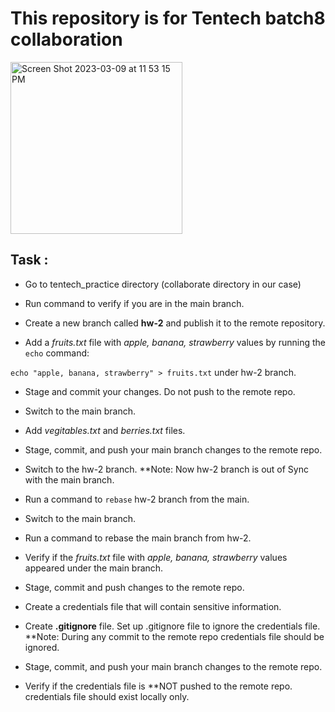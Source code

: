# This repository is for Tentech batch8 collaboration 
<img width="275" alt="Screen Shot 2023-03-09 at 11 53 15 PM" src="https://user-images.githubusercontent.com/85028974/224235498-59726a9f-8796-4a2d-a444-892d5224bf81.png">


## Task :

- Go to tentech_practice directory (collaborate directory in our case)

- Run command to verify if you are in the main branch.

- Create a new branch called **hw-2** and publish it to the remote repository.

- Add a *fruits.txt* file with *apple, banana, strawberry* values by running the `echo` command:

`echo "apple, banana, strawberry" > fruits.txt` under hw-2 branch.

- Stage and commit your changes. Do not push to the remote repo.

- Switch to the main branch.

- Add *vegitables.txt* and *berries.txt* files.

- Stage, commit, and push your main branch changes to the remote repo. 

- Switch to the hw-2 branch. **Note: Now hw-2 branch is out of Sync with the main branch.

- Run a command to `rebase` hw-2 branch from the main.

- Switch to the main branch.

- Run a command to rebase the main branch from hw-2.

- Verify if the *fruits.txt* file with *apple, banana, strawberry* values appeared under the main branch. 

- Stage, commit and push changes to the remote repo.

- Create a credentials file that will contain sensitive information.

- Create **.gitignore** file. Set up .gitignore file to ignore the credentials file. **Note: During any commit to the remote repo credentials file should be ignored.  

- Stage, commit, and push your main branch changes to the remote repo. 

- Verify if the credentials file is **NOT pushed to the remote repo. credentials file should exist locally only. 

 
